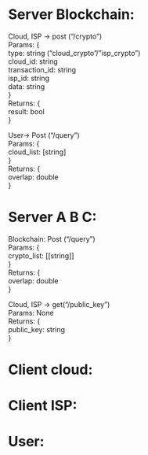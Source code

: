 # Server Blockchain: 
Cloud, ISP -> post (“/crypto”)   
Params: {  
		type: string (“cloud_crypto”/”isp_crypto”)  
		cloud_id: string  
		transaction_id: string  
		isp_id: string  
		data: string  
}  
Returns: {  
		result: bool   
}  
  
User-> Post (“/query”)  
Params: {  
		cloud_list: [string]  
}  
Returns: {  
		overlap: double  
}  
  
# Server A B C:   
Blockchain: Post (“/query”)  
Params: {  
	crypto_list: [[string]]  
}  
Returns: {  
	overlap: double  
}  
  
Cloud, ISP -> get(“/public_key”)  
Params: None  
Returns: {  
	public_key: string  
}  
  
# Client cloud: 

# Client ISP: 

# User: 
